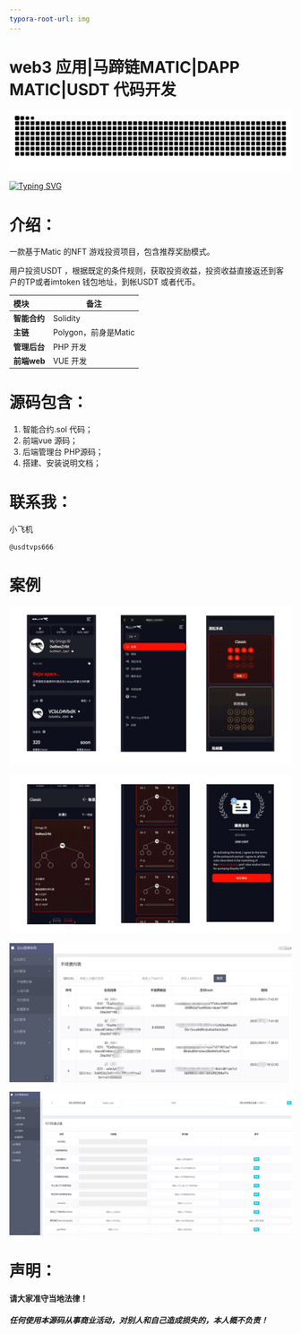 ```yaml
---
typora-root-url: img
---
```


# web3 应用|马蹄链MATIC|DAPP MATIC|USDT 代码开发    

![find YOU](https://raw.githubusercontent.com/BEPb/BEPb/output/github-contribution-grid-snake.svg)



[![Typing SVG](https://readme-typing-svg.herokuapp.com?font=Fira+Code&weight=200&size=16&pause=1000&width=502&lines=Hey%EF%BC%8CI+am+%E5%98%89%E7%A6%BE%E6%9C%9B%E5%B2%97+My+Telegram+is+%40usdtvps666)](https://git.io/typing-svg)



# 介绍：

一款基于Matic 的NFT 游戏投资项目，包含推荐奖励模式。

用户投资USDT ，根据既定的条件规则，获取投资收益，投资收益直接返还到客户的TP或者imtoken 钱包地址，到帐USDT 或者代币。

| 模块         | 备注                 |
| :----------- | -------------------- |
| **智能合约** | Solidity             |
| **主链**     | Polygon，前身是Matic |
| **管理后台** | PHP 开发             |
| **前端web**  | VUE 开发             |

# 源码包含：

1. 智能合约.sol 代码；
2. 前端vue 源码；
3. 后端管理台 PHP源码；
4. 搭建、安装说明文档；



# 联系我：

小飞机

```
@usdtvps666
```

# 案例

![实例1](https://raw.githubusercontent.com/bizzancoin/web3-dapp/main/img/1.jpeg)

![实例2](https://raw.githubusercontent.com/bizzancoin/web3-dapp/main/img/2.jpeg)

![实例3](https://raw.githubusercontent.com/bizzancoin/web3-dapp/main/img/7.png)

![实例4](https://raw.githubusercontent.com/bizzancoin/web3-dapp/main/img/8.png)



# 声明：

#### 请大家准守当地法律！

##### 任何使用本源码从事商业活动，对别人和自己造成损失的，本人概不负责！